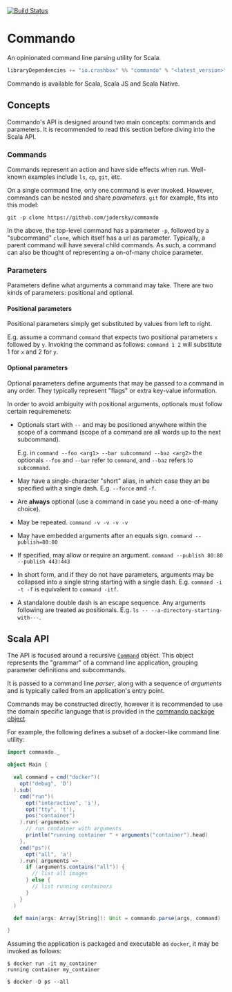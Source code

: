 [![Build Status](https://github.com/jodersky/commando/workflows/CI/badge.svg)](https://github.com/jodersky/commando/actions)

# Commando

An opinionated command line parsing utility for Scala.

```scala
libraryDependencies += "io.crashbox" %% "commando" % "<latest_version>"
```

Commando is available for Scala, Scala JS and Scala Native.

## Concepts
Commando's API is designed around two main concepts: commands and
parameters. It is recommended to read this section before diving into
the Scala API.

### Commands
Commands represent an action and have side effects when
run. Well-known examples include `ls`, `cp`, `git`, etc.

On a single command line, only one command is ever invoked. However,
commands can be nested and share *parameters*. `git` for example, fits
into this model:

```
git -p clone https://github.com/jodersky/commando
```

In the above, the top-level command has a parameter `-p`, followed by
a "subcommand" `clone`, which itself has a url as parameter. Typically,
a parent command will have several child commands. As such, a command
can also be thought of representing a on-of-many choice parameter.

### Parameters
Parameters define what arguments a command may take. There are two
kinds of parameters: positional and optional.

#### Positional parameters
Positional parameters simply get substituted by values from left to
right.

E.g. assume a command `command` that expects two positional parameters
`x` followed by `y`. Invoking the command as follows: `command 1 2`
will substitute 1 for `x` and 2 for `y`.

#### Optional parameters
Optional parameters define arguments that may be passed to a command
in any order. They typically represent "flags" or extra key-value
information.

In order to avoid ambiguity with positional arguments, optionals must
follow certain requiremenets:

- Optionals start with `--` and may be positioned anywhere within the
  scope of a command (scope of a command are all words up to the next
  subcommand).
  
  E.g. in `command --foo <arg1> --bar subcommand --baz <arg2>` the
  optionals `--foo` and `--bar` refer to `command`, and `--baz` refers
  to `subcommand`.

- May have a single-character "short" alias, in which case they an be
  specified with a single dash. E.g. `--force` and `-f`.

- Are **always** optional (use a command in case you need a
  one-of-many choice).
  
- May be repeated. `command -v -v -v -v`

- May have embedded arguments after an equals sign. `command
  --publish=80:80`

- If specified, may allow or require an argument. `command --publish
  80:80 --publish 443:443`
  
- In short form, and if they do not have parameters, arguments may be
  collapsed into a single string starting with a single
  dash. E.g. `command -i -t -f` is equivalent to `command -itf`.

- A standalone double dash is an escape sequence. Any arguments
  following are treated as positionals. E.g. `ls --
  --a-directory-starting-with---`.
  
## Scala API
The API is focused around a recursive
[`Command`](src/main/scala/definitions.scala) object. This object
represents the "grammar" of a command line application, grouping
parameter definitions and subcommands.

It is passed to a command line *parser*, along with a sequence of
*arguments* and is typically called from an application's entry point.

Commands may be constructed directly, however it is recommended to use
the domain specific language that is provided in the [commando package
object](src/main/scala/package.scala).

For example, the following defines a subset of a docker-like command
line utility:

```scala
import commando._

object Main {

  val command = cmd("docker")(
    opt("debug", 'D')
  ).sub(
    cmd("run")(
      opt("interactive", 'i'),
      opt("tty", 't'),
      pos("container")
    ).run{ arguments =>
      // run container with arguments
      println("running container " + arguments("container").head)
    },
    cmd("ps")(
      opt("all", 'a')
    ).run{ arguments =>
      if (arguments.contains("all")) {
        // list all images
      } else {
        // list running containers
      }
    }
  )

  def main(args: Array[String]): Unit = commando.parse(args, command)

}
```

Assuming the application is packaged and executable as `docker`, it
may be invoked as follows:
```
$ docker run -it my_container
running container my_container
```
```
$ docker -D ps --all
```
